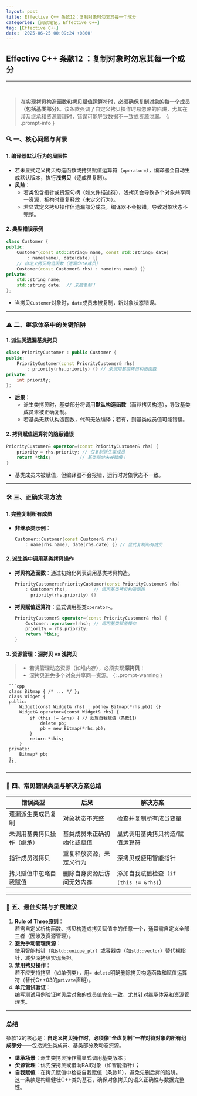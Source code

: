 ```yaml
---
layout: post
title: Effective C++ 条款12：复制对象时勿忘其每一个成分
categories: [阅读笔记, Effective C++]
tag: [Effective C++]
date: '2025-06-25 00:09:24 +0800'
---
```


## **Effective C++ 条款12 ：复制对象时勿忘其每一个成分**

---

<br />

> **在实现拷贝构造函数和拷贝赋值运算符时，必须确保复制对象的每一个成员（包括基类部分）**。该条款强调了自定义拷贝操作时易忽略的陷阱，尤其在涉及继承和资源管理时，错误可能导致数据不一致或资源泄漏。
{: .prompt-info }

### 🔍 **一、核心问题与背景**

#### 1. **编译器默认行为的局限性**  

   - 若未显式定义拷贝构造函数或拷贝赋值运算符（`operator=`），编译器会自动生成默认版本，执行**浅拷贝**（逐成员复制）。
   - **风险**：  
     - 若类包含指针或资源句柄（如文件描述符），浅拷贝会导致多个对象共享同一资源，析构时重复释放（未定义行为）。
     - 若显式定义拷贝操作但遗漏部分成员，编译器不会报错，导致对象状态不完整。

#### 2. **典型错误示例**  

   ```cpp
   class Customer {
   public:
       Customer(const std::string& name, const std::string& date) 
           : name(name), date(date) {}
       // 自定义拷贝构造函数（遗漏date成员）
       Customer(const Customer& rhs) : name(rhs.name) {} 
   private:
       std::string name;
       std::string date;  // 未被复制！
   };
   ```
   - 当拷贝`Customer`对象时，`date`成员未被复制，新对象状态错误。

---

### ⚠️ **二、继承体系中的关键陷阱**  

#### 1. **派生类遗漏基类拷贝**  

   ```cpp
   class PriorityCustomer : public Customer {
   public:
       PriorityCustomer(const PriorityCustomer& rhs) 
           : priority(rhs.priority) {} // 未调用基类拷贝构造函数
   private:
       int priority;
   };
   ```
   - **后果**：  
     - 派生类拷贝时，基类部分将调用**默认构造函数**（而非拷贝构造），导致基类成员未被正确复制。
     - 若基类无默认构造函数，代码无法编译；若有，则基类成员值可能错误。

#### 2. **拷贝赋值运算符的隐蔽错误**  

   ```cpp
   PriorityCustomer& operator=(const PriorityCustomer& rhs) {
       priority = rhs.priority; // 仅复制派生类成员
       return *this;           // 基类部分未被赋值！
   }
   ```
   - 基类成员未被赋值，但编译器不会报错，运行时对象状态不一致。

---

### 🛠️ **三、正确实现方法**

#### 1. **完整复制所有成员**  

   - **非继承类示例**：  

     ```cpp
     Customer::Customer(const Customer& rhs) 
         : name(rhs.name), date(rhs.date) {} // 显式复制所有成员
     ```

#### 2. **派生类中调用基类拷贝操作**  

   - **拷贝构造函数**：通过初始化列表调用基类拷贝构造。  
     ```cpp
     PriorityCustomer::PriorityCustomer(const PriorityCustomer& rhs)
         : Customer(rhs),          // 调用基类拷贝构造函数
           priority(rhs.priority) {} 
     ```
   - **拷贝赋值运算符**：显式调用基类`operator=`。  
     ```cpp
     PriorityCustomer& operator=(const PriorityCustomer& rhs) {
         Customer::operator=(rhs); // 调用基类赋值操作
         priority = rhs.priority;
         return *this;
     }
     ```

#### 3. **资源管理：深拷贝 vs 浅拷贝**  

  > - 若类管理动态资源（如堆内存），必须实现**深拷贝**！
  > - 深拷贝避免多个对象共享同一资源。
  {: .prompt-warning }
  
     ```cpp
     class Bitmap { /* ... */ };
     class Widget {
     public:
         Widget(const Widget& rhs) : pb(new Bitmap(*rhs.pb)) {}
         Widget& operator=(const Widget& rhs) {
             if (this != &rhs) { // 处理自我赋值（条款11）
                 delete pb;
                 pb = new Bitmap(*rhs.pb);
             }
             return *this;
         }
     private:
         Bitmap* pb;
     };
     ```
     
---

### 📌 **四、常见错误类型与解决方案总结**

| **错误类型**               | **后果**                   | **解决方案**                            |
| -------------------------- | -------------------------- | --------------------------------------- |
| 遗漏派生类成员复制         | 对象状态不完整             | 检查并复制所有成员变量                  |
| 未调用基类拷贝操作（继承） | 基类成员未正确初始化或赋值 | 显式调用基类拷贝构造/赋值运算符         |
| 指针成员浅拷贝             | 重复释放资源，未定义行为   | 深拷贝或使用智能指针                    |
| 拷贝赋值中忽略自我赋值     | 删除自身资源后访问无效内存 | 添加自我赋值检查（`if (this != &rhs)`） |

---

### 💎 **五、最佳实践与扩展建议**

1. **Rule of Three原则**：  
   若需自定义析构函数、拷贝构造或拷贝赋值中的任意一个，通常需自定义全部三者（因涉及资源管理）。
2. **避免手动管理资源**：  
   使用智能指针（如`std::unique_ptr`）或容器类（如`std::vector`）替代裸指针，减少深拷贝实现负担。
3. **禁用拷贝操作**：   
   若不应支持拷贝（如单例类），用`= delete`明确删除拷贝构造函数和赋值运算符（替代C++03的`private`声明）。
4. **单元测试验证**：  
   编写测试用例验证拷贝后对象的成员值完全一致，尤其针对继承体系和资源管理类。

---

### **总结**  

条款12的核心是：**自定义拷贝操作时，必须像“全盘复制”一样对待对象的所有组成部分**——包括派生类成员、基类部分及动态资源。  
- **继承场景**：派生类拷贝操作需显式调用基类版本；  
- **资源管理**：优先深拷贝或借助RAII对象（如智能指针）；  
- **自我赋值**：在拷贝赋值中检查自我赋值（条款11），避免先删后拷的陷阱。  
这一条款是构建健壮C++类的基石，确保对象拷贝的语义正确性与数据完整性。
